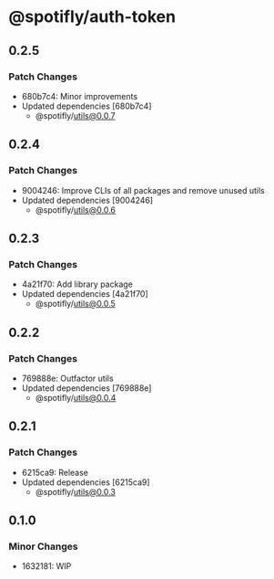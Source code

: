 # @spotifly/auth-token

## 0.2.5

### Patch Changes

- 680b7c4: Minor improvements
- Updated dependencies [680b7c4]
  - @spotifly/utils@0.0.7

## 0.2.4

### Patch Changes

- 9004246: Improve CLIs of all packages and remove unused utils
- Updated dependencies [9004246]
  - @spotifly/utils@0.0.6

## 0.2.3

### Patch Changes

- 4a21f70: Add library package
- Updated dependencies [4a21f70]
  - @spotifly/utils@0.0.5

## 0.2.2

### Patch Changes

- 769888e: Outfactor utils
- Updated dependencies [769888e]
  - @spotifly/utils@0.0.4

## 0.2.1

### Patch Changes

- 6215ca9: Release
- Updated dependencies [6215ca9]
  - @spotifly/utils@0.0.3

## 0.1.0

### Minor Changes

- 1632181: WIP
